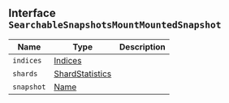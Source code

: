 ## Interface `SearchableSnapshotsMountMountedSnapshot`

| Name | Type | Description |
| - | - | - |
| `indices` | [Indices](./Indices.md) | &nbsp; |
| `shards` | [ShardStatistics](./ShardStatistics.md) | &nbsp; |
| `snapshot` | [Name](./Name.md) | &nbsp; |
